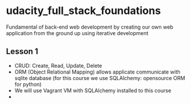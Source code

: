 # udacity_full_stack_foundations
Fundamental of back-end web development by creating our own web application from the ground up using iterative development


## Lesson 1
- CRUD: Create, Read, Update, Delete
- ORM (Object Relational Mapping) allows applicate communicate with sqlite database (for this course we use SQLAlchemy: opensource ORM for python)
- We will use Vagrant VM with SQLAlchemy installed to this course
- 
